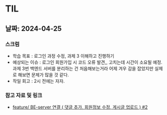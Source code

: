 # TIL

## 날짜: 2024-04-25

### 스크럼

- 학습 목표 : 로그인 과정 수정, 과제 3 이해하고 진행하기
- 예상되는 이슈 : 로그인 회원가입 시 코드 오류 발견,, 고치는데 시간이 소요될 예정. 과제 3번 백엔드 서버를 분리하는 건 처음해보는거라 어제 겨우 감을 잡았지만 실제로 해보면 문제가 많을 것 같다.
- 작일 회고 : 2시 전에는 자자.

### 참고 자료 및 링크

- [feature/ BE-server 연결 ( 댓글 추가, 회원정보 수정, 게시글 업로드 ) #2](https://github.com/100-hours-a-week/5-seny-park-community/pull/2)
